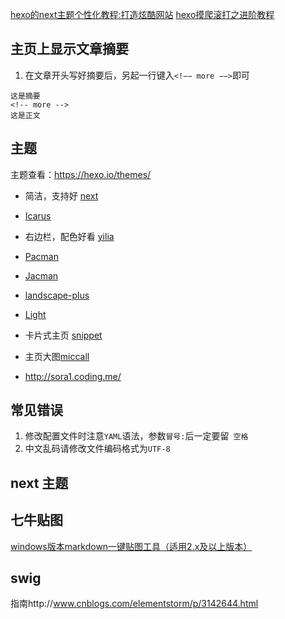 

[hexo的next主题个性化教程:打造炫酷网站](http://www.jianshu.com/p/f054333ac9e6)
[hexo摸爬滚打之进阶教程](http://www.aichengxu.com/data/24652450.htm)

## 主页上显示文章摘要

1. 在文章开头写好摘要后，另起一行键入`<!−− more −−>`即可

```
这是摘要
<!-- more -->
这是正文
```

## 主题

主题查看：https://hexo.io/themes/

* 简洁，支持好 [next](https://github.com/iissnan/hexo-theme-next)
* [Icarus](http://blog.zhangruipeng.me/hexo-theme-icarus/)
* 右边栏，配色好看 [yilia](https://github.com/litten/hexo-theme-yilia)
* [Pacman](https://github.com/A-limon/pacman)
* [Jacman](https://github.com/wuchong/jacman)
* [landscape-plus](https://github.com/xiangming/landscape-plus)
* [Light](https://github.com/hexojs/hexo-theme-light)
* 卡片式主页 [snippet](https://github.com/shenliyang/hexo-theme-snippet)

* 主页大图[miccall](http://miccall.tech/)
* http://sora1.coding.me/

## 常见错误

1. 修改配置文件时注意`YAML`语法，参数`冒号:`后一定要留` 空格`
2. 中文乱码请修改文件编码格式为`UTF-8`

## next 主题


## 七牛贴图

[windows版本markdown一键贴图工具（适用2.x及以上版本）](http://jverson.com/2017/05/28/qiniu-image-v2/)

## swig

指南http://www.cnblogs.com/elementstorm/p/3142644.html
